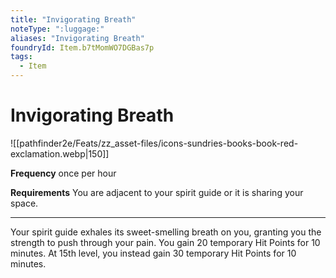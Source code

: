 ```yaml
---
title: "Invigorating Breath"
noteType: ":luggage:"
aliases: "Invigorating Breath"
foundryId: Item.b7tMomWO7DGBas7p
tags:
  - Item
---
```


# Invigorating Breath
![[pathfinder2e/Feats/zz_asset-files/icons-sundries-books-book-red-exclamation.webp|150]]

**Frequency** once per hour

**Requirements** You are adjacent to your spirit guide or it is sharing your space.

* * *

Your spirit guide exhales its sweet-smelling breath on you, granting you the strength to push through your pain. You gain 20 temporary Hit Points for 10 minutes. At 15th level, you instead gain 30 temporary Hit Points for 10 minutes.



